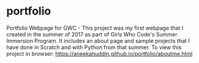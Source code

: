 # portfolio
Portfolio Webpage for GWC - This project was my first webpage that I created in the summer of 2017 as part of Girls Who Code's Summer Immersion Program. 
It includes an about page and sample projects that I have done in Scratch and with Python from that summer. 
To view this project in browser: https://aneekahuddin.github.io/portfolio/aboutme.html
